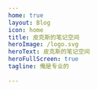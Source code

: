 ```yaml
---
home: true
layout: Blog
icon: home
title: 皮克斯的笔记空间
heroImage: /logo.svg
heroText: 皮克斯的笔记空间
heroFullScreen: true
tagline: 俺是专业的
  
---
```

